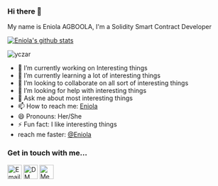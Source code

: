 ### Hi there 👋

<!--
**Eniola/Eniola** is a ✨ _special_ ✨ repository because its `README.md` (this file) appears on your GitHub profile.-->

My name is Eniola AGBOOLA, I'm a Solidity Smart Contract Developer

[![Eniola's github stats](https://github-readme-stats.vercel.app/api?username=eniola4031&show_icons=true&theme=radical&hide=stars)](https://github.com/eniola4031/)<p><img align="center" src="https://github-readme-streak-stats.herokuapp.com/?user=Eniola&" alt="yczar" /></p>


- 🔭 I’m currently working on Interesting things
- 🌱 I’m currently learning a lot of interesting things
- 👯 I’m looking to collaborate on all sort of interesting things
- 🤔 I’m looking for help with interesting things
- 💬 Ask me about most interesting things
- 📫 How to reach me: [Eniola](https://twitter.com/agboolaenny)
- 😄 Pronouns: Her/She
- ⚡ Fun fact: I like interesting things
- reach me faster: [@Eniola](https://twitter.com/agboolaenny)


### Get in touch with me...

[<img src='https://image.flaticon.com/icons/svg/2965/2965306.svg' width='32' title='Email Me!'>](mailto://agboola.eniola4031@gmail.com)
[<img src='https://image.flaticon.com/icons/svg/1409/1409937.svg' width='32' title='DM Me!'>](https://twitter.com/agboolaenny)
[<img src='https://image.flaticon.com/icons/svg/1409/1409945.svg' width='32' title='Message Me!'>](https://www.linkedin.com/in/eniola-agboola/)